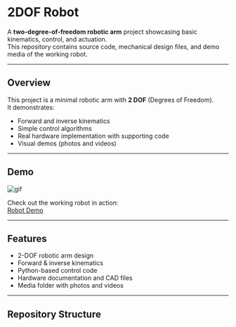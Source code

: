 # 2DOF Robot

A **two-degree-of-freedom robotic arm** project showcasing basic kinematics, control, and actuation.  
This repository contains source code, mechanical design files, and demo media of the working robot.  

---

## Overview
This project is a minimal robotic arm with **2 DOF** (Degrees of Freedom).  
It demonstrates:
- Forward and inverse kinematics
- Simple control algorithms
- Real hardware implementation with supporting code
- Visual demos (photos and videos)

---

## Demo
![gif](https://github.com/user-attachments/assets/ea8cd105-16bd-43cf-8fe0-d9fb1cedc7fa)

Check out the working robot in action:  
[Robot Demo](https://drive.google.com/drive/folders/1o6wbz60c94M4pmIxw0zZA2ccyk3x5JwP?usp=drive_link)

---

## Features
- 2-DOF robotic arm design  
- Forward & inverse kinematics  
- Python-based control code  
- Hardware documentation and CAD files  
- Media folder with photos and videos  

---

## Repository Structure
